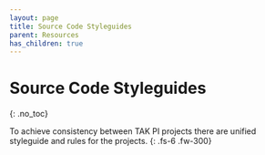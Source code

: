 ```yaml
---
layout: page
title: Source Code Styleguides
parent: Resources
has_children: true
---
```


# Source Code Styleguides
{: .no_toc}

To achieve consistency between TAK PI projects there are unified styleguide and rules for the projects.
{: .fs-6 .fw-300}
